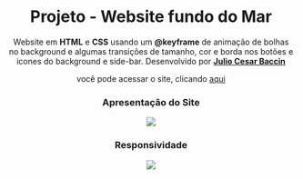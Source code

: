 <h1 align="center"> 
Projeto - Website fundo do Mar
</h1>
 
 <p align="center">
 Website em <strong>HTML</strong> e <strong>CSS</strong> usando um <strong>@keyframe</strong> de animação de bolhas no background e algumas transições de tamanho, cor e borda nos botões e icones do background e side-bar. Desenvolvido por <a target="_blank" rel="external" href="https://github.com/juliobaccin/"><strong>Julio Cesar Baccin</strong></a>
 </p>

<p align="center">
 você pode acessar o site, clicando <a href="https://juliobaccin.github.io/Projeto-FundoDoMar/">aqui</a>
</p>

<div align="center">
<h3> 
 Apresentação do Site
</h3>
<img src="https://github.com/juliobaccin/Projeto-Website-animado-bolhas/blob/main/site.gif">
<h3>
  Responsividade
 </h3> 
<img src="https://github.com/juliobaccin/Projeto-Website-animado-bolhas/blob/main/responsividade.gif">
</div>
